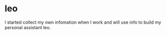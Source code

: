 # leo
I started collect my own infomation when I work and will use info to build my personal assistant leo.

